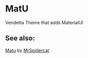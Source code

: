 # MatU
Vendetta Theme that adds MaterialUI

## See also: 
[Matu](https://github.com/MrSpidercat/Matu) by [MrSpidercat](https://github.com/MrSpidercat)
